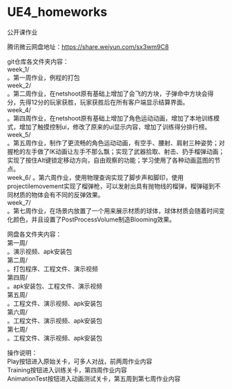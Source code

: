# UE4_homeworks
公开课作业

腾讯微云网盘地址：https://share.weiyun.com/sx3wm9C8

git仓库各文件夹内容：  
week_1/  
。第一周作业，例程的打包  
week_2/  
。第二周作业，在netshoot原有基础上增加了会飞的方块，子弹命中方块会得分，先得12分的玩家获胜，玩家获胜后在所有客户端显示结算界面。  
week_4/  
。第四周作业，在netshoot原有基础上增加了角色运动动画，增加了本地训练模式，增加了触摸控制ui，修改了原来的ui显示内容，增加了训练得分排行榜。  
week_5/  
。第五周作业，制作了更流畅的角色运动动画，有空手、腰射、肩射三种姿势；对握枪的左手做了IK动画让左手不那么飘；实现了武器拾取、射击、扔手榴弹动画；实现了按住Alt键锁定移动方向，自由观察的功能；学习使用了各种动画蓝图的节点。   
week_6/
。第六周作业，使用物理查询实现了脚步声和脚印，使用projectilemovement实现了榴弹枪，可以发射出具有抛物线的榴弹，榴弹碰到不同材质的物体会有不同的反弹效果。  
week_7/  
。第七周作业，在场景内放置了一个用来展示材质的球体，球体材质会随着时间变化颜色，并且设置了PostProcessVolume制造Blooming效果。  
  
网盘各文件夹内容：    
第一周/    
。演示视频、apk安装包  
第二周/  
。打包程序、工程文件、演示视频  
第四周/  
。apk安装包、工程文件、演示视频  
第五周/  
。工程文件、演示视频、apk安装包  
第六周/  
。工程文件、演示视频、apk安装包  
第七周/  
。工程文件、演示视频、apk安装包  
  
操作说明：  
Play按钮进入原始关卡，可多人对战，前两周作业内容  
Training按钮进入训练关卡，第四周作业内容  
AnimationTest按钮进入动画测试关卡，第五周到第七周作业内容  